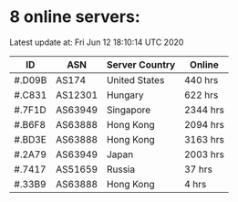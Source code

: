 # 8 online servers:

Latest update at: Fri Jun 12 18:10:14 UTC 2020

| ID | ASN | Server Country | Online |
| -- | --- | -------------- | ------ |
| #.D09B | AS174 | United States | 440 hrs |
| #.C831 | AS12301 | Hungary | 622 hrs |
| #.7F1D | AS63949 | Singapore | 2344 hrs |
| #.B6F8 | AS63888 | Hong Kong | 2094 hrs |
| #.BD3E | AS63888 | Hong Kong | 3163 hrs |
| #.2A79 | AS63949 | Japan | 2003 hrs |
| #.7417 | AS51659 | Russia | 37 hrs |
| #.33B9 | AS63888 | Hong Kong | 4 hrs |

